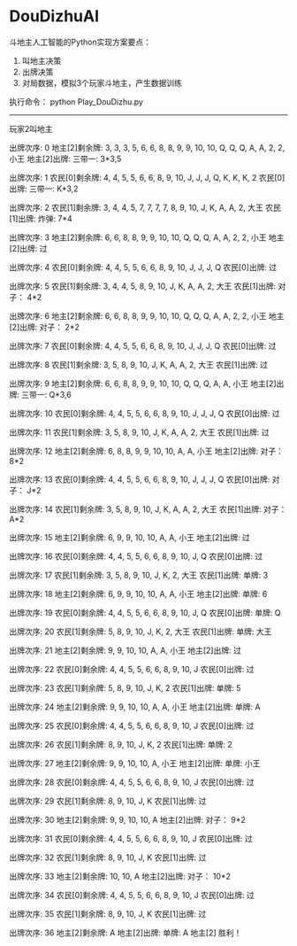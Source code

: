# DouDizhuAI
斗地主人工智能的Python实现方案要点：
1. 叫地主决策
2. 出牌决策
3. 对局数据，模拟3个玩家斗地主，产生数据训练

执行命令： python Play_DouDizhu.py

------------------------------------
玩家2叫地主

出牌次序: 0
地主[2]剩余牌:  3, 3, 3, 5, 6, 6, 8, 8, 9, 9, 10, 10, Q, Q, Q, A, A, 2, 2, 小王
地主[2]出牌:    三带一: 3*3,5

出牌次序: 1
农民[0]剩余牌:  4, 4, 5, 5, 6, 6, 8, 9, 10, J, J, J, Q, K, K, K, 2
农民[0]出牌:    三带一: K*3,2

出牌次序: 2
农民[1]剩余牌:  3, 4, 4, 5, 7, 7, 7, 7, 8, 9, 10, J, K, A, A, 2, 大王
农民[1]出牌:    炸弹: 7*4

出牌次序: 3
地主[2]剩余牌:  6, 6, 8, 8, 9, 9, 10, 10, Q, Q, Q, A, A, 2, 2, 小王
地主[2]出牌:    过

出牌次序: 4
农民[0]剩余牌:  4, 4, 5, 5, 6, 6, 8, 9, 10, J, J, J, Q
农民[0]出牌:    过

出牌次序: 5
农民[1]剩余牌:  3, 4, 4, 5, 8, 9, 10, J, K, A, A, 2, 大王
农民[1]出牌:    对子： 4*2

出牌次序: 6
地主[2]剩余牌:  6, 6, 8, 8, 9, 9, 10, 10, Q, Q, Q, A, A, 2, 2, 小王
地主[2]出牌:    对子： 2*2

出牌次序: 7
农民[0]剩余牌:  4, 4, 5, 5, 6, 6, 8, 9, 10, J, J, J, Q
农民[0]出牌:    过

出牌次序: 8
农民[1]剩余牌:  3, 5, 8, 9, 10, J, K, A, A, 2, 大王
农民[1]出牌:    过

出牌次序: 9
地主[2]剩余牌:  6, 6, 8, 8, 9, 9, 10, 10, Q, Q, Q, A, A, 小王
地主[2]出牌:    三带一: Q*3,6

出牌次序: 10
农民[0]剩余牌:  4, 4, 5, 5, 6, 6, 8, 9, 10, J, J, J, Q
农民[0]出牌:    过

出牌次序: 11
农民[1]剩余牌:  3, 5, 8, 9, 10, J, K, A, A, 2, 大王
农民[1]出牌:    过

出牌次序: 12
地主[2]剩余牌:  6, 8, 8, 9, 9, 10, 10, A, A, 小王
地主[2]出牌:    对子： 8*2

出牌次序: 13
农民[0]剩余牌:  4, 4, 5, 5, 6, 6, 8, 9, 10, J, J, J, Q
农民[0]出牌:    对子： J*2

出牌次序: 14
农民[1]剩余牌:  3, 5, 8, 9, 10, J, K, A, A, 2, 大王
农民[1]出牌:    对子： A*2

出牌次序: 15
地主[2]剩余牌:  6, 9, 9, 10, 10, A, A, 小王
地主[2]出牌:    过

出牌次序: 16
农民[0]剩余牌:  4, 4, 5, 5, 6, 6, 8, 9, 10, J, Q
农民[0]出牌:    过

出牌次序: 17
农民[1]剩余牌:  3, 5, 8, 9, 10, J, K, 2, 大王
农民[1]出牌:    单牌: 3

出牌次序: 18
地主[2]剩余牌:  6, 9, 9, 10, 10, A, A, 小王
地主[2]出牌:    单牌: 6

出牌次序: 19
农民[0]剩余牌:  4, 4, 5, 5, 6, 6, 8, 9, 10, J, Q
农民[0]出牌:    单牌: Q

出牌次序: 20
农民[1]剩余牌:  5, 8, 9, 10, J, K, 2, 大王
农民[1]出牌:    单牌: 大王

出牌次序: 21
地主[2]剩余牌:  9, 9, 10, 10, A, A, 小王
地主[2]出牌:    过

出牌次序: 22
农民[0]剩余牌:  4, 4, 5, 5, 6, 6, 8, 9, 10, J
农民[0]出牌:    过

出牌次序: 23
农民[1]剩余牌:  5, 8, 9, 10, J, K, 2
农民[1]出牌:    单牌: 5

出牌次序: 24
地主[2]剩余牌:  9, 9, 10, 10, A, A, 小王
地主[2]出牌:    单牌: A

出牌次序: 25
农民[0]剩余牌:  4, 4, 5, 5, 6, 6, 8, 9, 10, J
农民[0]出牌:    过

出牌次序: 26
农民[1]剩余牌:  8, 9, 10, J, K, 2
农民[1]出牌:    单牌: 2

出牌次序: 27
地主[2]剩余牌:  9, 9, 10, 10, A, 小王
地主[2]出牌:    单牌: 小王

出牌次序: 28
农民[0]剩余牌:  4, 4, 5, 5, 6, 6, 8, 9, 10, J
农民[0]出牌:    过

出牌次序: 29
农民[1]剩余牌:  8, 9, 10, J, K
农民[1]出牌:    过

出牌次序: 30
地主[2]剩余牌:  9, 9, 10, 10, A
地主[2]出牌:    对子： 9*2

出牌次序: 31
农民[0]剩余牌:  4, 4, 5, 5, 6, 6, 8, 9, 10, J
农民[0]出牌:    过

出牌次序: 32
农民[1]剩余牌:  8, 9, 10, J, K
农民[1]出牌:    过

出牌次序: 33
地主[2]剩余牌:  10, 10, A
地主[2]出牌:    对子： 10*2

出牌次序: 34
农民[0]剩余牌:  4, 4, 5, 5, 6, 6, 8, 9, 10, J
农民[0]出牌:    过

出牌次序: 35
农民[1]剩余牌:  8, 9, 10, J, K
农民[1]出牌:    过

出牌次序: 36
地主[2]剩余牌:  A
地主[2]出牌:    单牌: A
地主[2] 胜利！

